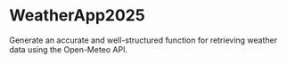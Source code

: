 # WeatherApp2025
Generate an accurate and well-structured function for retrieving weather data using the Open-Meteo API.
